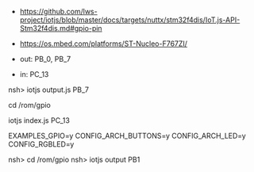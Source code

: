 * <https://github.com/lws-project/iotjs/blob/master/docs/targets/nuttx/stm32f4dis/IoT.js-API-Stm32f4dis.md#gpio-pin>
* <https://os.mbed.com/platforms/ST-Nucleo-F767ZI/>


* out: PB_0, PB_7
* in: PC_13

nsh> iotjs output.js PB_7


cd /rom/gpio

iotjs index.js  PC_13

EXAMPLES_GPIO=y
CONFIG_ARCH_BUTTONS=y
CONFIG_ARCH_LED=y
CONFIG_RGBLED=y



nsh> cd /rom/gpio
nsh> iotjs output PB1
